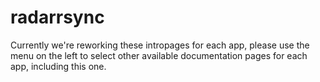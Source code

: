 # radarrsync

Currently we're reworking these intropages for each app, please use the menu on the left to select other available documentation pages for each app, including this one.
